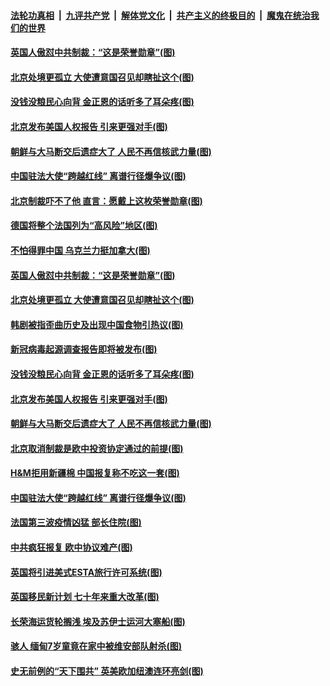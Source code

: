 

####  [法轮功真相](../../../../basic/blob/master/README.md?t=03270901) &nbsp;|&nbsp; [九评共产党](../../../../9ping.md/blob/master/README.md?t=03270901) &nbsp;|&nbsp; [解体党文化](../../../../jtdwh.md/blob/master/README.md?t=03270901)  &nbsp;|&nbsp; [共产主义的终极目的](../../../../gczydzjmd.md/blob/master/README.md?t=03270901) &nbsp;|&nbsp; [魔鬼在统治我们的世界](../../../../mgztzwmdsj.md/blob/master/README.md?t=03270901) 

#### [英国人傲怼中共制裁：“这是荣誉勋章”(图)](../pages/p9/966820.md?t=03270901) 

#### [北京处境更孤立 大使遭意国召见却瞎扯这个(图)](../pages/p9/966689.md?t=03270901) 

#### [没钱没粮民心向背 金正恩的话听多了耳朵疼(图)](../pages/p9/966692.md?t=03270901) 

#### [北京发布美国人权报告 引来更强对手(图)](../pages/p9/966711.md?t=03270901) 

#### [朝鲜与大马断交后遗症大了 人民不再信核武力量(图)](../pages/p9/966580.md?t=03270901) 

#### [中国驻法大使“跨越红线” 离谱行径爆争议(图)](../pages/p9/966584.md?t=03270901) 

#### [北京制裁吓不了他 直言：愿戴上这枚荣誉勋章(图)](../pages/p9/966815.md?t=03270901) 

#### [德国将整个法国列为“高风险”地区(图)](../pages/p9/966873.md?t=03270901) 

#### [不怕得罪中国 乌克兰力挺加拿大(图)](../pages/p9/966872.md?t=03270901) 

#### [英国人傲怼中共制裁：“这是荣誉勋章”(图)](../pages/p9/966820.md?t=03270901) 

#### [北京处境更孤立 大使遭意国召见却瞎扯这个(图)](../pages/p9/966689.md?t=03270901) 

#### [韩剧被指歪曲历史及出现中国食物引热议(图)](../pages/p9/966777.md?t=03270901) 

#### [新冠病毒起源调查报告即将被发布(图)](../pages/p9/966776.md?t=03270901) 

#### [没钱没粮民心向背 金正恩的话听多了耳朵疼(图)](../pages/p9/966692.md?t=03270901) 

#### [北京发布美国人权报告 引来更强对手(图)](../pages/p9/966711.md?t=03270901) 

#### [朝鲜与大马断交后遗症大了 人民不再信核武力量(图)](../pages/p9/966580.md?t=03270901) 

#### [北京取消制裁是欧中投资协定通过的前提(图)](../pages/p9/966654.md?t=03270901) 

#### [H&amp;M拒用新疆棉 中国报复称不吃这一套(图)](../pages/p9/966649.md?t=03270901) 

#### [中国驻法大使“跨越红线” 离谱行径爆争议(图)](../pages/p9/966584.md?t=03270901) 

#### [法国第三波疫情凶猛 部长住院(图)](../pages/p9/966602.md?t=03270901) 

#### [中共疯狂报复 欧中协议难产(图)](../pages/p9/966598.md?t=03270901) 

#### [英国将引进美式ESTA旅行许可系统(图)](../pages/p9/966592.md?t=03270901) 

#### [英国移民新计划 七十年来重大改革(图)](../pages/p9/966587.md?t=03270901) 

#### [长荣海运货轮搁浅 埃及苏伊士运河大塞船(图)](../pages/p9/966578.md?t=03270901) 

#### [骇人 缅甸7岁童竟在家中被维安部队射杀(图)](../pages/p9/966572.md?t=03270901) 

#### [史无前例的“天下围共” 英美欧加纽澳连环亮剑(图)](../pages/p9/966461.md?t=03270901) 

